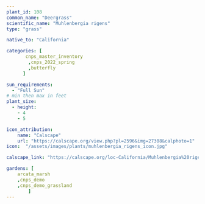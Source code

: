 ```yaml
---
plant_id: 108 
common_name: "Deergrass"
scientific_name: "Muhlenbergia rigens"
type: "grass"

native_to: "California"

categories: [
       cnps_master_inventory
        ,cnps_2022_spring
        ,butterfly
      ]

sun_requirements:
  - "Full Sun"
# min then max in feet
plant_size:
  - height: 
    - 4
    - 5

icon_attribution: 
    name: "Calscape"
    url: "https://calscape.org/view.php?pl=2596&img=27308&calphoto=1"
icon:  "/assets/images/plants/muhlenbergia_rigens_icon.jpg"

calscape_link: "https://calscape.org/loc-California/Muhlenbergia%20rigens(%20)"

gardens: [ 
    arcata_marsh
    ,cnps_demo
    ,cnps_demo_grassland
        ]
---
```








